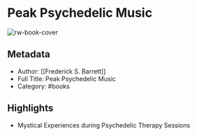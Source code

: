 # Peak Psychedelic Music

![rw-book-cover](https://readwise-assets.s3.amazonaws.com/static/images/default-book-icon-0.c6917d331b03.png)

## Metadata
- Author: [[Frederick S. Barrett]]
- Full Title: Peak Psychedelic Music
- Category: #books

## Highlights
- Mystical Experiences during Psychedelic Therapy Sessions
